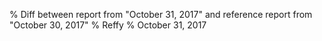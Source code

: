 % Diff between report from "October 31, 2017" and reference report from "October 30, 2017"
% Reffy
% October 31, 2017

